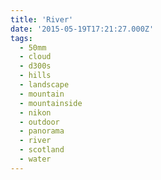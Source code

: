 ```yaml
---
title: 'River'
date: '2015-05-19T17:21:27.000Z'
tags:
  - 50mm
  - cloud
  - d300s
  - hills
  - landscape
  - mountain
  - mountainside
  - nikon
  - outdoor
  - panorama
  - river
  - scotland
  - water
---
```

